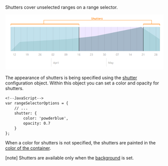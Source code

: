 Shutters cover unselected ranges on a range selector. 

![ChartJS RangeSelector](/images/ChartJS/RangeSelectorShutters.png)

The appearance of shutters is being specified using the [shutter](/api-reference/20%20Data%20Visualization%20Widgets/25%20dxRangeSelector/1%20Configuration/shutter '/Documentation/ApiReference/Data_Visualization_Widgets/dxRangeSelector/Configuration/shutter/') configuration object. Within this object you can set a color and opacity for shutters.

	<!--JavaScript-->
	var rangeSelectorOptions = {
		// ...
		shutter: {
			color: 'powderblue',
			opacity: 0.7
		}
	};

When a color for shutters is not specified, the shutters are painted in the [color of the container](/api-reference/20%20Data%20Visualization%20Widgets/25%20dxRangeSelector/1%20Configuration/containerBackgroundColor.md '/Documentation/ApiReference/Data_Visualization_Widgets/dxRangeSelector/Configuration/#containerBackgroundColor').

[note] Shutters are available only when the [background](/concepts/20%20Data%20Visualization/30%20RangeSelector/10%20RangeSelector%20Elements/40%20Background/10%20Background.md '/Documentation/Guide/Data_Visualization/RangeSelector/RangeSelector_Elements/#Background') is set.
